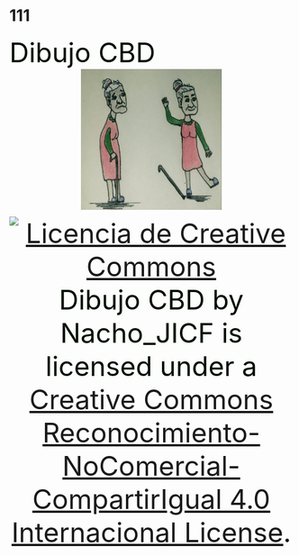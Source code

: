 # 111
<HTML>
<head>
</head>
<body>

<font size=15>
<font color=wite >
<font face0"calibri"> Dibujo CBD </font>
<DIV ALIGN=center>
<IMG SRC="Dibujo CBD.jpg"width=250 height=250 alt="Dibujo CBD">
</body>
<BODYBGCOLOR "black">
<a rel="license" href="http://creativecommons.org/licenses/by-nc-sa/4.0/"><img alt="Licencia de Creative Commons" style="border-width:0" src="https://i.creativecommons.org/l/by-nc-sa/4.0/88x31.png" /></a><br /><span xmlns:dct="http://purl.org/dc/terms/" href="http://purl.org/dc/dcmitype/StillImage" property="dct:title" rel="dct:type">Dibujo CBD</span> by <span xmlns:cc="http://creativecommons.org/ns#" property="cc:attributionName">Nacho_JICF</span> is licensed under a <a rel="license" href="http://creativecommons.org/licenses/by-nc-sa/4.0/">Creative Commons Reconocimiento-NoComercial-CompartirIgual 4.0 Internacional License</a>.
</html>
 
